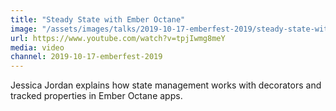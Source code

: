 ```yaml
---
title: "Steady State with Ember Octane"
image: "/assets/images/talks/2019-10-17-emberfest-2019/steady-state-with-ember-octane.jpg"
url: https://www.youtube.com/watch?v=tpjIwmg8meY
media: video
channel: 2019-10-17-emberfest-2019
---
```


Jessica Jordan explains how state management works with decorators and tracked
properties in Ember Octane apps.
